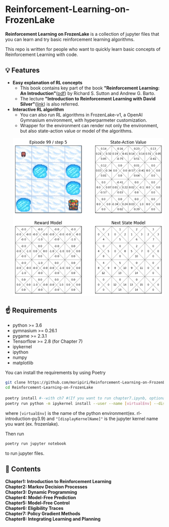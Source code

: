 # Reinforcement-Learning-on-FrozenLake
**Reinforcement Learning on FrozenLake** is a collection of jupyter files that you can learn and try basic reinforcement learning algorithms.  

This repo is written for people who want to quickly learn basic concepts of Reinforcement Learning with code.  

## 💡 Features
- **Easy explanation of RL concepts**
  - This book contains key part of the book **"Reinforcement Learning: An Introduction"**([pdf](https://www.andrew.cmu.edu/course/10-703/textbook/BartoSutton.pdf)) by Richard S. Sutton and Andrew G. Barto.
  - The lecture **"Introduction to Reinforcement Learning with David Silver"**([link](https://www.deepmind.com/learning-resources/introduction-to-reinforcement-learning-with-david-silver)) is also referred. 
- **Interactive RL algorithm**
  - You can also run RL algorithms in FrozenLake-v1, a OpenAI Gymnasium environment, with hyperparmeter customization.
  - Wrapper for the environment can render not only the environment, but also state-action value or model of the algorithms.
  <p align="center">
    <img src="./Images/viz_example.png" width=500 height=500>
  </p>

## ☝️ Requirements
- python >= 3.6
- gymnasium >= 0.26.1
- pygame >= 2.3.1
- Tensorflow >= 2.8 (for Chapter 7)
- ipykernel
- ipython
- numpy
- matplotlib

You can install the requirements by using Poetry
```bash
git clone https://github.com/moripiri/Reinforcement-Learning-on-FrozenLake.git
cd Reinforcement-Learning-on-FrozenLake

poetry install #--with ch7 #(If you want to run chapter7.ipynb, optional tensorflow dependency have to be installed.
poetry run python -m ipykernel install --user --name [virtualEnv] --display-name "[displayKernelName]"
```
where `[virtualEnv]` is the name of the python environment(ex. rl-introduction-py3.9) and `"[displayKernelName]"` is the jupyter kernel name you want (ex. frozenlake).

Then run 
```bash
poetry run jupyter notebook
```
to run jupyter files.

## 📖 Contents
**Chapter1: Introduction to Reinforcement Learning**  
**Chapter2: Markov Decision Processes**  
**Chapter3: Dynamic Programming**   
**Chapter4: Model-Free Prediction**  
**Chapter5: Model-Free Control**  
**Chapter6: Eligibility Traces**  
**Chapter7: Policy Gradient Methods**  
**Chapter8: Integrating Learning and Planning**  
